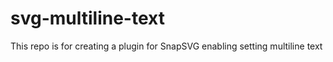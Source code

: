 # svg-multiline-text
This repo is for creating a plugin for SnapSVG enabling setting multiline text
